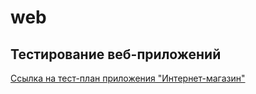 # web

## Тестирование веб-приложений

[Ссылка на тест-план приложения "Интернет-магазин"](https://docs.google.com/spreadsheets/d/1D8T3otLQEnNApLfXpt37maZqyKL2NY_E8lxzJmzQh5Y/edit?gid=0#gid=0)

